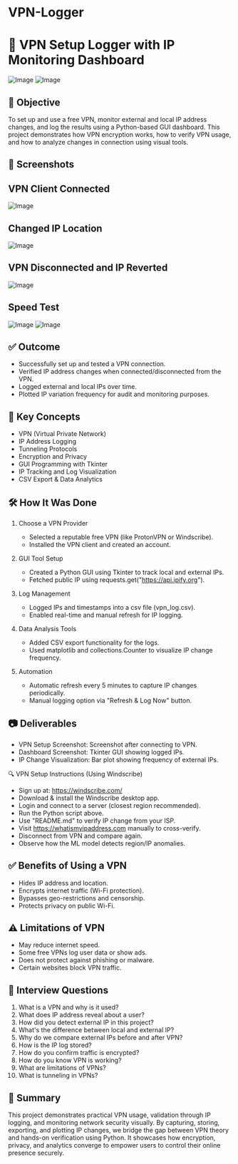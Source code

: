 # VPN-Logger
# 🔐 VPN Setup Logger with IP Monitoring Dashboard
![Image](https://github.com/user-attachments/assets/3cc39407-ffff-4bb4-9aff-487a5e078069)
![Image](https://github.com/user-attachments/assets/0ab54016-ba49-4ab3-9680-2b0501cc8e76)

## 🎯 Objective
To set up and use a free VPN, monitor external and local IP address changes, and log the results using a Python-based GUI dashboard. This project demonstrates how VPN encryption works, how to verify VPN usage, and how to analyze changes in connection using visual tools.

## 📸 Screenshots
## VPN Client Connected
![Image](https://github.com/user-attachments/assets/a5e14e4c-4d62-4555-ba1b-4301f5742860)

## Changed IP Location
![Image](https://github.com/user-attachments/assets/06a4c4c7-427d-4c24-b046-356c72b846aa)

## VPN Disconnected and IP Reverted
![Image](https://github.com/user-attachments/assets/87b6a9ca-0503-48e5-b8bf-6e6406e19d26)

## Speed Test
![Image](https://github.com/user-attachments/assets/4de41a2f-fdd8-4ce7-afb9-5ccaa163cfb5)
![Image](https://github.com/user-attachments/assets/f960674b-55f0-4999-aba0-08b51e5dc44c)

## ✅ Outcome
- Successfully set up and tested a VPN connection.
- Verified IP address changes when connected/disconnected from the VPN.
- Logged external and local IPs over time.
- Plotted IP variation frequency for audit and monitoring purposes.

## 📌 Key Concepts
- VPN (Virtual Private Network)  
- IP Address Logging
- Tunneling Protocols
- Encryption and Privacy  
- GUI Programming with Tkinter  
- IP Tracking and Log Visualization  
- CSV Export & Data Analytics 

## 🛠 How It Was Done
1. Choose a VPN Provider 
   - Selected a reputable free VPN (like ProtonVPN or Windscribe).
   - Installed the VPN client and created an account.

2. GUI Tool Setup  
   - Created a Python GUI using Tkinter to track local and external IPs.
   - Fetched public IP using requests.get("https://api.ipify.org").

3. Log Management  
   - Logged IPs and timestamps into a csv file (vpn_log.csv).
   - Enabled real-time and manual refresh for IP logging.

4. Data Analysis Tools  
   - Added CSV export functionality for the logs.
   - Used matplotlib and collections.Counter to visualize IP change frequency.

5. Automation  
   - Automatic refresh every 5 minutes to capture IP changes periodically.
   - Manual logging option via "Refresh & Log Now" button.

## 📷 Deliverables
- VPN Setup Screenshot: Screenshot after connecting to VPN.
- Dashboard Screenshot: Tkinter GUI showing logged IPs.
- IP Change Visualization: Bar plot showing frequency of external IPs.

🔍 VPN Setup Instructions (Using Windscribe)
- Sign up at: https://windscribe.com/
- Download & install the Windscribe desktop app.
- Login and connect to a server (closest region recommended).
- Run the Python script above.
- Use "README.md" to verify IP change from your ISP.
- Visit https://whatismyipaddress.com manually to cross-verify.
- Disconnect from VPN and compare again.
- Observe how the ML model detects region/IP anomalies.

## ✅ Benefits of Using a VPN
- Hides IP address and location.
- Encrypts internet traffic (Wi-Fi protection).
- Bypasses geo-restrictions and censorship.
- Protects privacy on public Wi-Fi.

## ⚠️ Limitations of VPN
- May reduce internet speed.
- Some free VPNs log user data or show ads.
- Does not protect against phishing or malware.
- Certain websites block VPN traffic.

## 💬 Interview Questions 
1. What is a VPN and why is it used?
2. What does IP address reveal about a user?
3. How did you detect external IP in this project?
4. What's the difference between local and external IP?
5. Why do we compare external IPs before and after VPN?
6. How is the IP log stored?
8. How do you confirm traffic is encrypted?
9. How do you know VPN is working?
10. What are limitations of VPNs?
11. What is tunneling in VPNs?
 
## 🧠 Summary
This project demonstrates practical VPN usage, validation through IP logging, and monitoring network security visually. By capturing, storing, exporting, and plotting IP changes, we bridge the gap between VPN theory and hands-on verification using Python. It showcases how encryption, privacy, and analytics converge to empower users to control their online presence securely.
